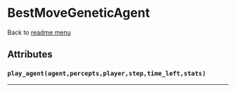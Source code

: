 # BestMoveGeneticAgent
Back to [readme menu](../README.md)

## Attributes
### ```play_agent(agent,percepts,player,step,time_left,stats)```

----

